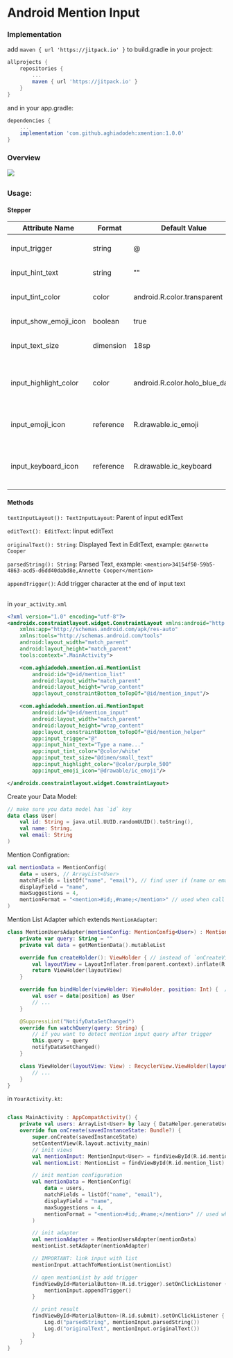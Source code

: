 # Android Mention Input

### Implementation
add `maven { url 'https://jitpack.io' }` to build.gradle in your project:
``` groovy
allprojects {
    repositories {
		...
        maven { url 'https://jitpack.io' }
    }
}
```
and in your app.gradle:
``` groovy
dependencies {
	...
	implementation 'com.github.aghiadodeh:xmention:1.0.0'
}
```


### Overview
![](https://s8.gifyu.com/images/20211202_011936.gif)

## 

### Usage:

#### Stepper

Attribute Name | Format | Default Value | Description
------------- | ------------- | ------------- | -------------
input_trigger | string | @ | character which open mention list
input_hint_text  | string | "" | mention input hint
input_tint_color  | color | android.R.color.transparent | editText underline color
input_show_emoji_icon | boolean | true | emoji icon visibility
input_text_size  | dimension | 18sp | mention input text size
input_highlight_color  | color | android.R.color.holo_blue_dark | color of highlighted word in mention input
input_emoji_icon | reference | R.drawable.ic_emoji | mention input emoji icon (drawable)
input_keyboard_icon  | reference | R.drawable.ic_keyboard | mention input keyboard icon (drawable)


#### Methods

`textInputLayout(): TextInputLayout`: Parent of input editText

`editText(): EditText`: Iinput editText

`originalText(): String`: Displayed Text in EditText, example: ```@Annette Cooper```

`parsedString(): String`: Parsed Text, example: ```<mention>34154f50-59b5-4863-acd5-d6dd40dabd8e,Annette Cooper</mention>```

`appendTrigger()`: Add trigger character at the end of input text
## 

in `your_activity.xml`
```xml
<?xml version="1.0" encoding="utf-8"?>
<androidx.constraintlayout.widget.ConstraintLayout xmlns:android="http://schemas.android.com/apk/res/android"
    xmlns:app="http://schemas.android.com/apk/res-auto"
    xmlns:tools="http://schemas.android.com/tools"
    android:layout_width="match_parent"
    android:layout_height="match_parent"
    tools:context=".MainActivity">

    <com.aghiadodeh.xmention.ui.MentionList
        android:id="@+id/mention_list"
        android:layout_width="match_parent"
        android:layout_height="wrap_content"
        app:layout_constraintBottom_toTopOf="@id/mention_input"/>

    <com.aghiadodeh.xmention.ui.MentionInput
        android:id="@+id/mention_input"
        android:layout_width="match_parent"
        android:layout_height="wrap_content"
        app:layout_constraintBottom_toTopOf="@id/mention_helper"
        app:input_trigger="@"
        app:input_hint_text="Type a name..."
        app:input_tint_color="@color/white"
        app:input_text_size="@dimen/small_text"
        app:input_highlight_color="@color/purple_500"
        app:input_emoji_icon="@drawable/ic_emoji"/>

</androidx.constraintlayout.widget.ConstraintLayout>
```

Create your Data Model:
```kotlin
// make sure you data model has `id` key
data class User(
    val id: String = java.util.UUID.randomUUID().toString(),
    val name: String,
    val email: String
)

```

Mention Configration:

```kotlin
val mentionData = MentionConfig(
	data = users, // ArrayList<User>
	matchFields = listOf("name", "email"), // find user if (name or email) contains input text after trigger
	displayField = "name",
	maxSuggestions = 4,
	mentionFormat = "<mention>#id;,#name;</mention>" // used when call `mentionInput.parsedString()` method
)
```

Mention List Adapter which extends `MentionAdapter`:

```kotlin
class MentionUsersAdapter(mentionConfig: MentionConfig<User>) : MentionAdapter<User, MentionUsersAdapter.ViewHolder>(mentionConfig) {
    private var query: String = ""
    private val data = getMentionData().mutableList

    override fun createHolder(): ViewHolder { // instead of `onCreateViewHolder`
        val layoutView = LayoutInflater.from(parent.context).inflate(R.layout.your_xml, parent, false)
        return ViewHolder(layoutView)
    }

    override fun bindHolder(viewHolder: ViewHolder, position: Int) {  // instead of `onBindViewHolder`
        val user = data[position] as User
        // ...
    }

    @SuppressLint("NotifyDataSetChanged")
    override fun watchQuery(query: String) {
     	// if you want to detect mention input query after trigger
        this.query = query
        notifyDataSetChanged()
    }

    class ViewHolder(layoutView: View) : RecyclerView.ViewHolder(layoutView) {
        // ...
    }
}
```

in `YourActivity.kt`:
```kotlin

class MainActivity : AppCompatActivity() {
	private val users: ArrayList<User> by lazy { DataHelper.generateUsers() }
    override fun onCreate(savedInstanceState: Bundle?) {
        super.onCreate(savedInstanceState)
        setContentView(R.layout.activity_main)
        // init views
        val mentionInput: MentionInput<User> = findViewById(R.id.mention_input)
        val mentionList: MentionList = findViewById(R.id.mention_list)

        // init mention configuration
        val mentionData = MentionConfig(
            data = users,
            matchFields = listOf("name", "email"),
            displayField = "name",
            maxSuggestions = 4,
            mentionFormat = "<mention>#id;,#name;</mention>" // used when call `mentionInput.parsedString()` method
        )

        // init adapter
        val mentionAdapter = MentionUsersAdapter(mentionData)
        mentionList.setAdapter(mentionAdapter)

        // IMPORTANT: link input with list
        mentionInput.attachToMentionList(mentionList)

        // open mentionList by add trigger
        findViewById<MaterialButton>(R.id.trigger).setOnClickListener {
            mentionInput.appendTrigger()
        }

        // print result
        findViewById<MaterialButton>(R.id.submit).setOnClickListener {
            Log.d("parsedString", mentionInput.parsedString())
            Log.d("originalText", mentionInput.originalText())
        }
    }
}
```
